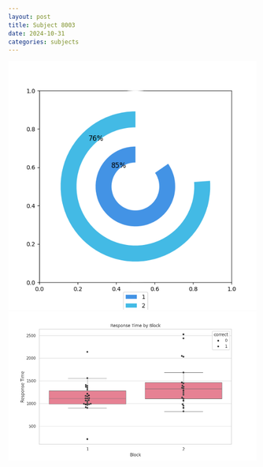 ```yaml
---
layout: post
title: Subject 8003
date: 2024-10-31
categories: subjects
---
```


![](data/8003/run-6/8003__acc_test.png)
![](data/8003/run-6/8003_rt.png)
